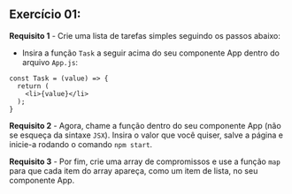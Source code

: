 ##  Exercício 01:

**Requisito 1** - Crie uma lista de tarefas simples seguindo os passos abaixo:

* Insira a função `Task` a seguir acima do seu componente App dentro do arquivo `App.js`:

```
const Task = (value) => {
  return (
    <li>{value}</li>
  );
}
```

**Requisito 2** - Agora, chame a função dentro do seu componente App (não se esqueça da sintaxe `JSX`). Insira o valor que você quiser, salve a página e inicie-a rodando o comando `npm start`.

**Requisito 3** - Por fim, crie uma array de compromissos e use a função `map` para que cada item do array apareça, como um item de lista, no seu componente App.

